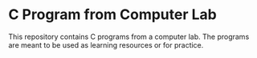 # C Program from Computer Lab

This repository contains C programs from a computer lab. The programs are meant to be used as learning resources or for practice. 
